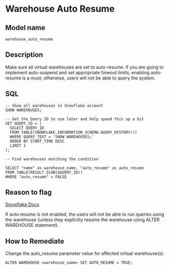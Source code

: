 # Warehouse Auto Resume

## Model name

```
warehouse_auto_resume
```

## Description

Make sure all virtual warehouses are set to auto-resume. If you are going to implement auto-suspend and set appropriate timeout limits, enabling auto-resume is a must; otherwise, users will not be able to query the system. 

## SQL

```
-- Show all warehouses in Snowflake account
SHOW WAREHOUSES;

-- Get the Query ID to use later and help speed this up a bit
SET QUERY_ID = (
  SELECT QUERY_ID
  FROM TABLE(SNOWFLAKE.INFORMATION_SCHEMA.QUERY_HISTORY())
  WHERE QUERY_TEXT = 'SHOW WAREHOUSES;'
  ORDER BY START_TIME DESC
  LIMIT 1
); 

-- Find warehouses matching the condition

SELECT "name" as warehouse_name, "auto_resume" as auto_resume
FROM TABLE(RESULT_SCAN($QUERY_ID))
WHERE "auto_resume" = FALSE
```

## Reason to flag

[Snowflake Docs](https://docs.snowflake.com/en/user-guide/warehouses-considerations)

If auto resume is not enabled, the users will not be able to run queries using the warehouse (unless they explicitly resume the warehouse using ALTER WAREHOUSE statement). 

## How to Remediate

Change the auto_resume parameter value for affected virtual warehouse(s).

```
ALTER WAREHOUSE <warehouse_name> SET AUTO_RESUME = TRUE;
```